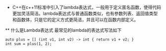 * C++在c++11标准中引入了lambda表达式，一般用于定义匿名函数，使得代码更加灵活简洁。lambda表达式与普通函数类似，也有参数列表、返回值类型和函数体，只是它的定义方式更简洁，并且可以在函数内部定义。

** 什么是Lambda表达式
最常见的lambda的表达式写法如下
```
auto plus = [] (int v1, int v2) -> int { return v1 + v2; }
int sum = plus(1, 2);
```
